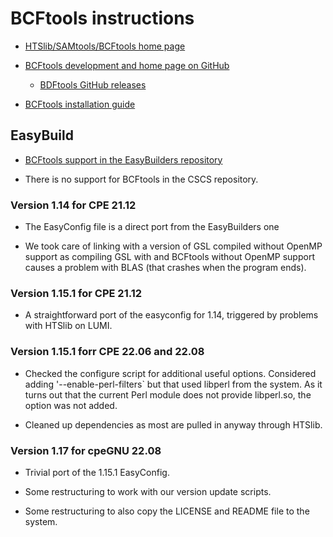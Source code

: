# BCFtools instructions

  * [HTSlib/SAMtools/BCFtools home page](https://www.htslib.org)

  * [BCFtools development and home page on GitHub](https://samtools.github.io/bcftools/)
  
      * [BDFtools GitHub releases](https://github.com/samtools/bcftools)

  * [BCFtools installation guide](https://samtools.github.io/bcftools/howtos/install.html)


## EasyBuild

  * [BCFtools support in the EasyBuilders repository](https://github.com/easybuilders/easybuild-easyconfigs/tree/develop/easybuild/easyconfigs/b/BCFtools)

  * There is no support for BCFtools in the CSCS repository.


### Version 1.14 for CPE 21.12

  * The EasyConfig file is a direct port from the EasyBuilders one
  
  * We took care of linking with a version of GSL compiled without OpenMP support
    as compiling GSL with and BCFtools without OpenMP support causes a problem
    with BLAS (that crashes when the program ends).

    
### Version 1.15.1 for CPE 21.12

  * A straightforward port of the easyconfig for 1.14, triggered by problems with
    HTSlib on LUMI.
    

### Version 1.15.1 forr CPE 22.06 and 22.08

  * Checked the configure script for additional useful options. Considered adding
    '--enable-perl-filters` but that used libperl from the system. As it turns out
    that the current Perl module does not provide libperl.so, the option was not
    added. 
    
  * Cleaned up dependencies as most are pulled in anyway through HTSlib.


### Version 1.17 for cpeGNU 22.08

  * Trivial port of the 1.15.1 EasyConfig.
  
  * Some restructuring to work with our version update scripts.

  * Some restructuring to also copy the LICENSE and README file to the system.

